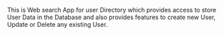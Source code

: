 This is Web search App for user Directory which provides access to store User Data in the Database and also provides features to create new User, Update or Delete any existing User.
